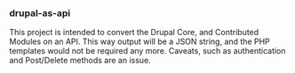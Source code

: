 ### drupal-as-api


This project is intended to convert the Drupal Core, and Contributed Modules on an API. This way output will be a JSON string, and the PHP templates would not be required any more. Caveats, such as authentication and Post/Delete methods are an issue.
